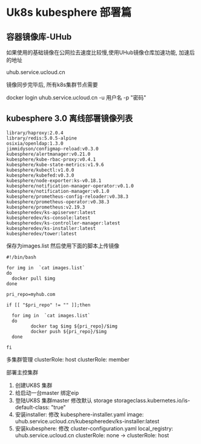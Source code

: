 # Uk8s kubesphere 部署篇

## 容器镜像库-UHub

如果使用的基础镜像在公网拉去速度比较慢,使用UHub镜像仓库加速功能, 加速后的地址

uhub.service.ucloud.cn

镜像同步完毕后, 所有k8s集群节点需要

docker login uhub.service.ucloud.cn -u 用户名 -p "密码"

## kubesphere 3.0 离线部署镜像列表

```
library/haproxy:2.0.4
library/redis:5.0.5-alpine
osixia/openldap:1.3.0
jimmidyson/configmap-reload:v0.3.0
kubesphere/alertmanager:v0.21.0
kubesphere/kube-rbac-proxy:v0.4.1
kubesphere/kube-state-metrics:v1.9.6
kubesphere/kubectl:v1.0.0
kubesphere/kubefed:v0.3.0
kubesphere/node-exporter:ks-v0.18.1
kubesphere/notification-manager-operator:v0.1.0
kubesphere/notification-manager:v0.1.0
kubesphere/prometheus-config-reloader:v0.38.3
kubesphere/prometheus-operator:v0.38.3
kubesphere/prometheus:v2.19.3
kubespheredev/ks-apiserver:latest
kubespheredev/ks-console:latest
kubespheredev/ks-controller-manager:latest
kubespheredev/ks-installer:latest
kubespheredev/tower:latest
```

保存为images.list 然后使用下面的脚本上传镜像


```
#!/bin/bash

for img in  `cat images.list`
do
  docker pull $img
done

pri_repo=myhub.com

if [[ "$pri_repo" != "" ]];then

  for img in  `cat images.list`
  do
         docker tag $img ${pri_repo}/$img
         docker push ${pri_repo}/$img
  done

fi
```

多集群管理
clusterRole: host
clusterRole: member

部署主控集群

1. 创建UK8S 集群
2. 给启动一台master 绑定eip
3. 登陆UK8S 集群master 修改默认 storage storageclass.kubernetes.io/is-default-class: "true"
4. 安装installer: 修改 kubesphere-installer.yaml
image: uhub.service.ucloud.cn/kubespheredev/ks-installer:latest
5. 安装kubesphere: 修改 cluster-configuration.yaml
local_registry: uhub.service.ucloud.cn
clusterRole: none -> clusterRole: host
